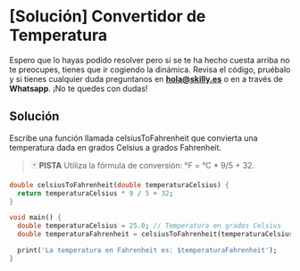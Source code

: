#  [Solución] Convertidor de Temperatura

Espero que lo hayas podido resolver pero si se te ha hecho cuesta arriba no te preocupes, tienes que ir cogiendo la dinámica. Revisa el código, pruébalo y si tienes cualquier duda preguntanos en **hola@skilly.es** o en a través de **Whatsapp**.
¡No te quedes con dudas!

## Solución

Escribe una función llamada celsiusToFahrenheit que convierta una temperatura dada en grados Celsius a grados Fahrenheit. 

> :black_joker: **PISTA**
> Utiliza la fórmula de conversión: °F = °C * 9/5 + 32.

~~~dart
double celsiusToFahrenheit(double temperaturaCelsius) {
  return temperaturaCelsius * 9 / 5 + 32;
}

void main() {
  double temperaturaCelsius = 25.0; // Temperatura en grados Celsius
  double temperaturaFahrenheit = celsiusToFahrenheit(temperaturaCelsius);

  print('La temperatura en Fahrenheit es: $temperaturaFahrenheit');
}
~~~

